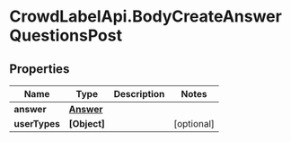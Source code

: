 # CrowdLabelApi.BodyCreateAnswerQuestionsPost

## Properties

Name | Type | Description | Notes
------------ | ------------- | ------------- | -------------
**answer** | [**Answer**](Answer.md) |  | 
**userTypes** | **[Object]** |  | [optional] 


